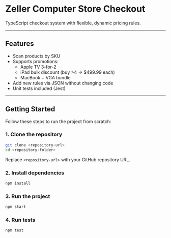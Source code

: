 # Zeller Computer Store Checkout

TypeScript checkout system with flexible, dynamic pricing rules.

---

## Features

* Scan products by SKU
* Supports promotions:
  * Apple TV 3-for-2
  * iPad bulk discount (buy >4 → \$499.99 each)
  * MacBook + VGA bundle
* Add new rules via JSON without changing code
* Unit tests included (Jest)

---

## Getting Started

Follow these steps to run the project from scratch:

### 1. Clone the repository

```bash
git clone <repository-url>
cd <repository-folder>
```

Replace `<repository-url>` with your GitHub repository URL.

### 2. Install dependencies

```bash
npm install
```

### 3. Run the project

```bash
npm start
```

### 4. Run tests

```bash
npm test
```
